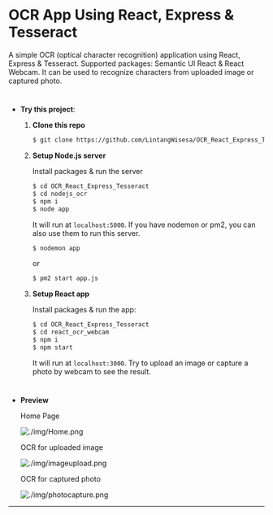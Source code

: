# OCR App Using React, Express & Tesseract

A simple OCR (optical character recognition) application using React, Express & Tesseract. Supported packages: Semantic UI React & React Webcam. It can be used to recognize characters from uploaded image or captured photo. 



#

- __Try this project__:

    1. __Clone this repo__

        ```bash
        $ git clone https://github.com/LintangWisesa/OCR_React_Express_Tesseract
        ```

    2. __Setup Node.js server__

        Install packages & run the server
        ```bash
        $ cd OCR_React_Express_Tesseract
        $ cd nodejs_ocr
        $ npm i
        $ node app
        ```
        It will run at `localhost:5000`. If you have nodemon or pm2, you can also use them to run this server.
        ```bash
        $ nodemon app
        ```
        or
        ```bash
        $ pm2 start app.js
        ```


    3. __Setup React app__

        Install packages & run the app:
        ```bash
        $ cd OCR_React_Express_Tesseract
        $ cd react_ocr_webcam
        $ npm i
        $ npm start
        ```
        It will run at `localhost:3000`. Try to upload an image or capture a photo by webcam to see the result.
#

- __Preview__

  Home Page

  ![./img/Home.png](./img/home.png)

  OCR for uploaded image
  
  ![./img/imageupload.png](./img/imageupload.png)

  OCR for captured photo
  
  ![./img/photocapture.png](./img/photocapture.png)

<hr>



<br>
